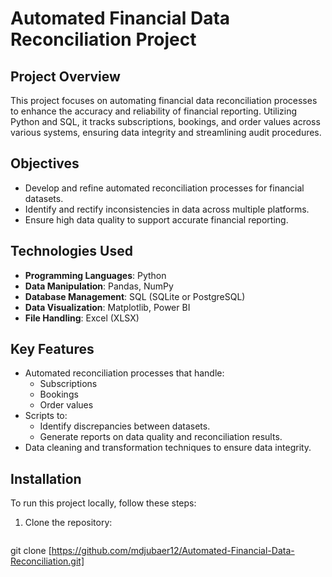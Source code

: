 # Automated Financial Data Reconciliation Project

## Project Overview

This project focuses on automating financial data reconciliation processes to enhance the accuracy and reliability of financial reporting. Utilizing Python and SQL, it tracks subscriptions, bookings, and order values across various systems, ensuring data integrity and streamlining audit procedures.

## Objectives

- Develop and refine automated reconciliation processes for financial datasets.
- Identify and rectify inconsistencies in data across multiple platforms.
- Ensure high data quality to support accurate financial reporting.

## Technologies Used

- **Programming Languages**: Python
- **Data Manipulation**: Pandas, NumPy
- **Database Management**: SQL (SQLite or PostgreSQL)
- **Data Visualization**: Matplotlib, Power BI
- **File Handling**: Excel (XLSX)

## Key Features

- Automated reconciliation processes that handle:
  - Subscriptions
  - Bookings
  - Order values
- Scripts to:
  - Identify discrepancies between datasets.
  - Generate reports on data quality and reconciliation results.
- Data cleaning and transformation techniques to ensure data integrity.

## Installation

To run this project locally, follow these steps:

1. Clone the repository:
   ```bash
  git clone [https://github.com/mdjubaer12/Automated-Financial-Data-Reconciliation.git]
